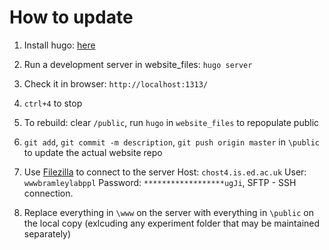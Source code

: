 # How to update

1. Install hugo: [here](https://gohugo.io/getting-started/installing/)

2. Run a development server in website_files: `hugo server`

3. Check it in browser: `http://localhost:1313/`

4. `ctrl+4` to stop

5. To rebuild: clear `/public`, run `hugo` in `website_files` to repopulate public

6. `git add`, `git commit -m description`, `git push origin master` in `\public` to update the actual website repo

7. Use [Filezilla](https://filezilla-project.org/) to connect to the server Host: `chost4.is.ed.ac.uk` User: `wwwbramleylabppl` Password: `******************ugJi`, SFTP - SSH connection.

8. Replace everything in `\www` on the server with everything in `\public` on the local copy (exlcuding any experiment folder that may be maintained separately)